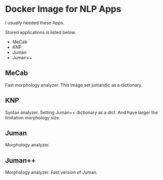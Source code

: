 # Docker Image for NLP Apps
I usually needed these Apps.

Stored applications is listed below.
- MeCab
- KNP
- Juman
- Juman++

MeCab
-----
Fast morphology analyzer.
This image set jumandic as a dictionary.

KNP
---
Syntax analyzer. Setting Juman++ dictionary as a dict.
And have larger the limitation morphology size.

Juman
-----
Morphology analyzer.

Juman++
-------
Morphology analyzer.
Fast version of Juman.
